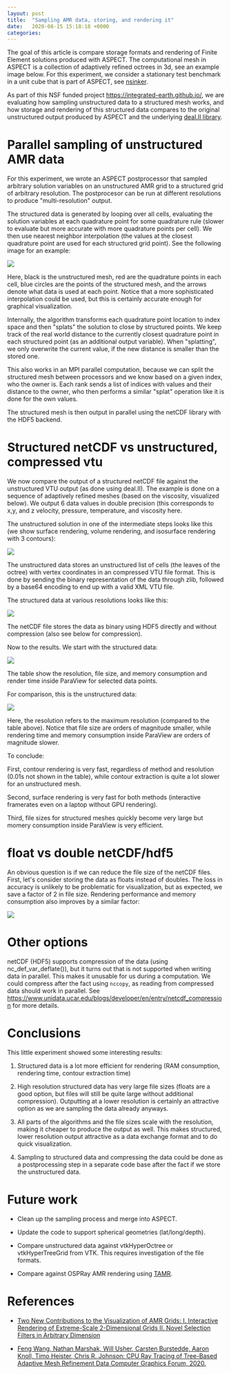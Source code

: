 ```yaml
---
layout: post
title:  "Sampling AMR data, storing, and rendering it"
date:   2020-08-15 15:18:18 +0000
categories:
---
```


The goal of this article is compare storage formats and rendering of Finite
Element solutions produced with ASPECT. The computational mesh in ASPECT is a
collection of adaptively refined octrees in 3d, see an example image below.
For this experiment, we consider a stationary test benchmark in a unit cube
that is part of ASPECT, see
[nsinker](https://github.com/geodynamics/aspect/tree/master/benchmarks/nsinker).

As part of this NSF funded project https://integrated-earth.github.io/, we
are evaluating how sampling unstructured data to a structured mesh works, and
how storage and rendering of this structured data compares to the original
unstructured output produced by ASPECT and the underlying
[deal.II library](https:/dealii.org).

# Parallel sampling of unstructured AMR data

For this experiment, we wrote an ASPECT postprocessor that sampled arbitrary
solution variables on an unstructured AMR grid to a structured grid of
arbitrary resolution. The postprocesor can be run at different resolutions to
produce "multi-resolution" output.

The structured data is generated by looping over all cells, evaluating the
solution variables at each quadrature point for some quadrature rule (slower
to evaluate but more accurate with more quadrature points per cell). We then
use nearest neighbor interpolation (the values at the closest quadrature point
are used for each structured grid point). See the following image for an example:

![]({{site.baseurl}}/images/draw-io-structured-sampling.png)

Here, black is the unstructured mesh, red are the quadrature points in each
cell, blue circles are the points of the structured mesh, and the arrows
denote what data is used at each point. Notice that a more sophisticated
interpolation could be used, but this is certainly accurate enough for
graphical visualization.

Internally, the algorithm transforms each quadrature point location to index
space and then "splats" the solution to close by structured points. We keep
track of the real world distance to the currently closest quadrature point in
each structured point (as an additional output variable). When "splatting", we
only overwrite the current value, if the new distance is smaller than the
stored one.

This also works in an MPI parallel computation, because we can split the
structured mesh between processors and we know based on a given index, who the
owner is. Each rank sends a list of indices with values and their distance to
the owner, who then performs a similar "splat" operation like it is done for
the own values.

The structured mesh is then output in parallel using the netCDF library with
the HDF5 backend.

# Structured netCDF vs unstructured, compressed vtu

We now compare the output of a structured netCDF file against the unstructured
VTU output (as done using deal.II). The example is done on a sequence of
adaptively refined meshes (based on the viscosity, visualized below). We
output 6 data values in double precision (this corresponds to x,y, and z
velocity, pressure, temperature, and viscosity here.

The unstructured solution in one of the intermediate steps looks like this (we
show surface rendering, volume rendering, and isosurface rendering with 3
contours):

![]({{site.baseurl}}/images/result-amr.png)

The unstructured data stores an unstructured list of cells (the leaves of the
octree) with vertex coordinates in an compressed VTU file format. This is done
by sending the binary representation of the data through zlib, followed by a
base64 encoding to end up with a valid XML VTU file.

The structured data at various resolutions looks like this:

![]({{site.baseurl}}/images/result-structured.png)

The netCDF file stores the data as binary using HDF5 directly and without
compression (also see below for compression).

Now to the results. We start with the structured data:

![]({{site.baseurl}}/images/table-structured.png)

The table show the resolution, file size, and memory consumption and render
time inside ParaView for selected data points.

For comparison, this is the unstructured data:

![]({{site.baseurl}}/images/table-amr.png)

Here, the resolution refers to the maximum resolution (compared to the table
above). Notice that file size are orders of magnitude smaller, while rendering
time and memory consumption inside ParaView are orders of magnitude slower.

To conclude:

First, contour rendering is very fast, regardless of method and resolution
(0.01s not shown in the table), while contour extraction is quite a lot slower
for an unstructured mesh.

Second, surface rendering is very fast for both methods (interactive
framerates even on a laptop without GPU rendering).

Third, file sizes for structured meshes quickly become very large but momery
consumption inside ParaView is very efficient.

# float vs double netCDF/hdf5

An obvious question is if we can reduce the file size of the netCDF
files. First, let's consider storing the data as floats instead of
doubles. The loss in accuracy is unlikely to be problematic for visualization,
but as expected, we save a factor of 2 in file size. Rendering performance and
memory consumption also improves by a similar factor:

![]({{site.baseurl}}/images/table-float.png)

# Other options

netCDF (HDF5) supports compression of the data (using nc_def_var_deflate()),
but it turns out that is not supported when writing data in parallel. This
makes it unusable for us during a computation. We could compress after the
fact using ``nccopy``, as reading from compressed data should work in parallel.
See https://www.unidata.ucar.edu/blogs/developer/en/entry/netcdf_compression
for more details.

# Conclusions

This little experiment showed some interesting results:

1. Structured data is a lot more efficient for rendering (RAM consumption,
   rendering time, contour extraction time)

2. High resolution structured data has very large file sizes (floats are a
   good option, but files will still be quite large without additional
   compression). Outputting at a lower resolution is certainly an attractive
   option as we are sampling the data already anyways.

3. All parts of the algorithms and the file sizes scale with the resolution,
   making it cheaper to produce the output as well. This makes structured,
   lower resolution output attractive as a data exchange format and to do
   quick visualization.

4. Sampling to structured data and compressing the data could be done as a
   postprocessing step in a separate code base after the fact if we store the
   unstructured data.

# Future work

- Clean up the sampling process and merge into ASPECT.

- Update the code to support spherical geometries (lat/long/depth).

- Compare unstructured data against vtkHyperOctree or vtkHyperTreeGrid from
  VTK. This requires investigation of the file formats.

- Compare against OSPRay AMR rendering using [TAMR](https://www.willusher.io/publications/tamr).


# References

- [Two New Contributions to the Visualization of AMR Grids:
I. Interactive Rendering of Extreme-Scale 2-Dimensional Grids
II. Novel Selection Filters in Arbitrary Dimension
](https://arxiv.org/pdf/1703.00212.pdf)

- [Feng Wang, Nathan Marshak, Will Usher, Carsten Burstedde, Aaron Knoll, Timo Heister, Chris R. Johnson:
CPU Ray Tracing of Tree-Based Adaptive Mesh Refinement Data
Computer Graphics Forum, 2020.](https://dx.doi.org/10.1111/cgf.13958)

